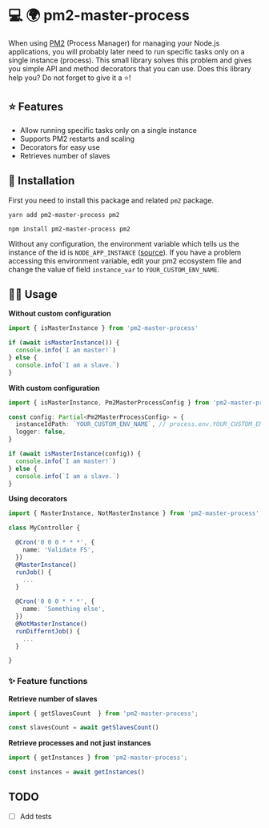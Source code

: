 # 💻 🌍 pm2-master-process

When using [PM2](https://github.com/Unitech/pm2) (Process Manager) for managing your Node.js applications,
you will probably later need to run specific tasks only on a single instance (process). This small library solves
this problem and gives you simple API and method decorators that you can use.
Does this library help you? Do not forget to give it a ⭐️!

## ⭐️ Features

- Allow running specific tasks only on a single instance
- Supports PM2 restarts and scaling
- Decorators for easy use
- Retrieves number of slaves 

## 🚀 Installation

First you need to install this package and related `pm2` package.

```
yarn add pm2-master-process pm2
```
```
npm install pm2-master-process pm2
```


Without any configuration, the environment variable which tells us the instance of the id is `NODE_APP_INSTANCE` ([source](https://pm2.keymetrics.io/docs/usage/environment/)).
If you have a problem accessing this environment variable, edit your pm2 ecosystem file and change the value of field `instance_var` to `YOUR_CUSTOM_ENV_NAME`.

## 🤘🏻 Usage

**Without custom configuration**

```typescript
import { isMasterInstance } from 'pm2-master-process'

if (await isMasterInstance()) {
  console.info(`I am master!`)
} else {
  console.info(`I am a slave.`)
}
```

**With custom configuration**
```typescript
import { isMasterInstance, Pm2MasterProcessConfig } from 'pm2-master-process'

const config: Partial<Pm2MasterProcessConfig> = {
  instanceIdPath: `YOUR_CUSTOM_ENV_NAME`, // process.env.YOUR_CUSTOM_ENV_NAME
  logger: false,
}

if (await isMasterInstance(config)) {
  console.info(`I am master!`)
} else {
  console.info(`I am a slave.`)
}
```

**Using decorators**

```typescript
import { MasterInstance, NotMasterInstance } from 'pm2-master-process';

class MyController {

  @Cron('0 0 0 * * *', {
    name: 'Validate FS',
  })
  @MasterInstance()
  runJob() {
    ...
  }

  @Cron('0 0 0 * * *', {
    name: 'Something else',
  })
  @NotMasterInstance()
  runDifferntJob() {
    ...
  }

}
```

### ✨ Feature functions

**Retrieve number of slaves**

```typescript
import { getSlavesCount  } from 'pm2-master-process';

const slavesCount = await getSlavesCount()
```

**Retrieve processes and not just instances**

```typescript
import { getInstances } from 'pm2-master-process';

const instances = await getInstances()
```

## TODO

- [ ] Add tests
